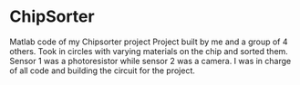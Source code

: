 # ChipSorter
Matlab code of my Chipsorter project
Project built by me and a group of 4 others.
Took in circles with varying materials on the chip and sorted them.
Sensor 1 was a photoresistor while sensor 2 was a camera.
I was in charge of all code and building the circuit for the project.
